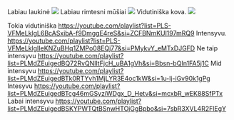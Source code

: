 Labiau laukinė
![](https://youtu.be/lAGm9MTyRJ8?si=5lAe1-BV6ctMYHie)
Labiau rimtesni mūšiai
![](https://youtu.be/hKRUPYrAQoE?si=fjjNeYTH3TZ6MkQd)
Vidutiniška kova.
![](https://youtu.be/fq8OSrIUST4?si=sO9sMoDhINnhDJOI)

Tokia vidutiniška
https://youtube.com/playlist?list=PLS-VFMeLklgL6BcASxibA-f9DmggE4reS&si=ZCFBNmKUl197mRQ9
Intensyvu.
https://youtube.com/playlist?list=PLS-VFMeLklgIIeKNZuBHq1ZMPo08EQj77&si=PMykvY_eMTxDJGFD
Ne taip intensyvu
https://youtube.com/playlist?list=PLMdZEuigedBQ72RvQNlItFjcH_uBA1gVh&si=Bbsn-bQIn1FA5j1C
Mid intensyvu
https://youtube.com/playlist?list=PLMdZEuigedBTk0RTYvh1MjLYR3E4oc1kW&si=1u-lj-iGv90k1gPg
Intesyvu
https://youtube.com/playlist?list=PLMdZEuigedBTcg46mGSyziWDgx_D_Hetv&si=mcxbR_wEK88SfPTx
Labai intensyvu
https://youtube.com/playlist?list=PLMdZEuigedBSKYPWTQtBSnwHTOjGgBpbo&si=7sbR3XVL4R2FlEgY


